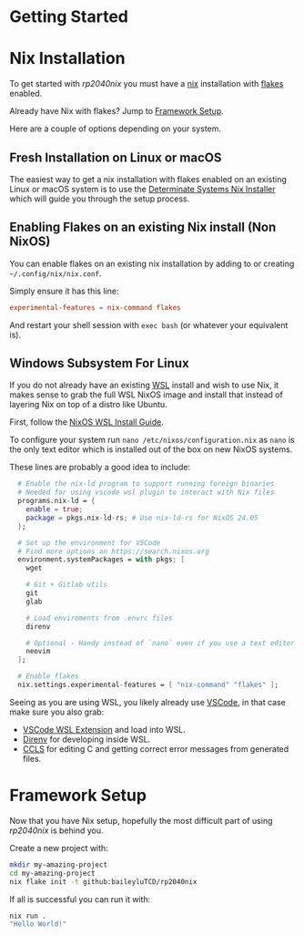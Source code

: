 # Getting Started

# Nix Installation

To get started with _rp2040nix_ you must have a [nix](https://nixos.org/) installation with [flakes](https://nixos.wiki/wiki/flakes) enabled.

Already have Nix with flakes? Jump to [Framework Setup](#framework-setup).

Here are a couple of options depending on your system.

## Fresh Installation on Linux or macOS

The easiest way to get a nix installation with flakes enabled on an existing Linux or macOS system is to use the [Determinate Systems Nix Installer](https://determinate.systems/nix-installer/) which will guide you through the setup process.

## Enabling Flakes on an existing Nix install (Non NixOS)

You can enable flakes on an existing nix installation by adding to or creating `~/.config/nix/nix.conf`.

Simply ensure it has this line:
```toml
experimental-features = nix-command flakes
```

And restart your shell session with `exec bash` (or whatever your equivalent is).

## Windows Subsystem For Linux

If you do not already have an existing [WSL](https://learn.microsoft.com/en-us/windows/wsl/about) install and wish to use Nix, it makes sense to grab the full WSL NixOS image and install that instead of layering Nix on top of a distro like Ubuntu.

First, follow the [NixOS WSL Install Guide](https://nix-community.github.io/NixOS-WSL/).

To configure your system run `nano /etc/nixos/configuration.nix` as `nano` is the only text editor which is installed out of the box on new NixOS systems.

These lines are probably a good idea to include:

```nix
  # Enable the nix-ld program to support running foreign binaries
  # Needed for using vscode wsl plugin to interact with Nix files
  programs.nix-ld = {
    enable = true;
    package = pkgs.nix-ld-rs; # Use nix-ld-rs for NixOS 24.05
  };

  # Set up the environment for VSCode
  # Find more options on https://search.nixos.org
  environment.systemPackages = with pkgs; [
    wget

    # Git + Gitlab utils
    git
    glab

    # Load enviroments from .envrc files
    direnv

    # Optional - Handy instead of `nano` even if you use a text editor on the main windows install
    neovim
  ];

  # Enable flakes
  nix.settings.experimental-features = [ "nix-command" "flakes" ];
```

Seeing as you are using WSL, you likely already use [VSCode](https://code.visualstudio.com/), in that case make sure you also grab:
- [VSCode WSL Extension](https://marketplace.visualstudio.com/items?itemName=ms-vscode-remote.remote-wsl) and load into WSL.
- [Direnv](https://marketplace.visualstudio.com/items?itemName=mkhl.direnv) for developing inside WSL.
- [CCLS](https://marketplace.visualstudio.com/items?itemName=ccls-project.ccls) for editing C and getting correct error messages from generated files.


# Framework Setup
Now that you have Nix setup, hopefully the most difficult part of using _rp2040nix_ is behind you.

Create a new project with:

```bash
mkdir my-amazing-project
cd my-amazing-project
nix flake init -t github:baileyluTCD/rp2040nix
```

If all is successful you can run it with:

```bash
nix run .
"Hello World!"
```

